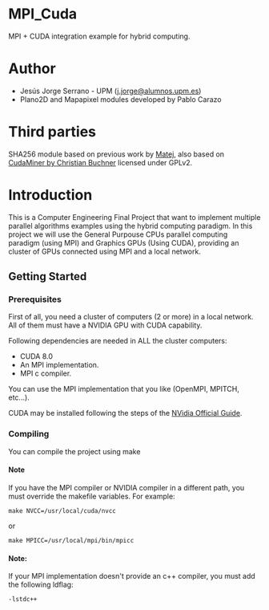 # MPI_Cuda
MPI + CUDA integration example for hybrid computing.

# Author

* Jesús Jorge Serrano - UPM (j.jorge@alumnos.upm.es)
* Plano2D and Mapapixel modules developed by Pablo Carazo

# Third parties
SHA256 module based on previous work by [Matej](https://github.com/Horkyze/CudaSHA256), also based on [CudaMiner by Christian Buchner](https://github.com/cbuchner1/CudaMiner) licensed under GPLv2.

# Introduction
This is a Computer Engineering Final Project that want to implement multiple parallel algorithms examples using the hybrid computing paradigm. In this project we will use the General Purpouse CPUs parallel computing paradigm (using MPI) and Graphics GPUs (Using CUDA), providing an cluster of GPUs connected using MPI and a local network.

## Getting Started

### Prerequisites
First of all, you need a cluster of computers (2 or more) in a local network. All of them must have a NVIDIA GPU with CUDA capability.

Following dependencies are needed in ALL the cluster computers:
* CUDA 8.0
* An MPI implementation.
* MPI c compiler.

You can use the MPI implementation that you like (OpenMPI, MPITCH, etc...).

CUDA may be installed following the steps of the [NVidia Official Guide](http://docs.nvidia.com/cuda/cuda-installation-guide-linux/index.html).

### Compiling

You can compile the project using make

#### Note

If you have the MPI compiler or NVIDIA compiler in a different path, you must override the makefile variables. For example:

```
make NVCC=/usr/local/cuda/nvcc
```

or

```
make MPICC=/usr/local/mpi/bin/mpicc
```

#### Note:

If your MPI implementation doesn't provide an c++ compiler, you must add the following  ldflag:

```
-lstdc++
```
